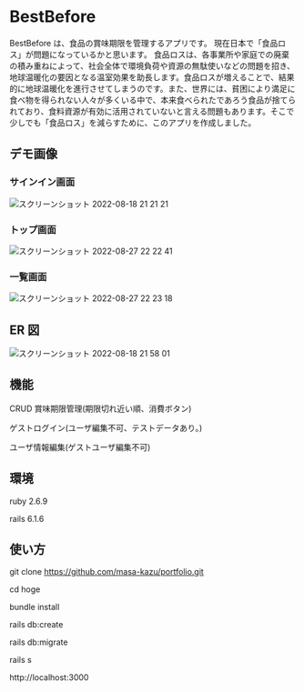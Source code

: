 # BestBefore

BestBefore は、食品の賞味期限を管理するアプリです。
現在日本で「食品ロス」が問題になっているかと思います。
食品ロスは、各事業所や家庭での廃棄の積み重ねによって、社会全体で環境負荷や資源の無駄使いなどの問題を招き、地球温暖化の要因となる温室効果を助長します。食品ロスが増えることで、結果的に地球温暖化を進行させてしまうのです。また、世界には、貧困により満足に食べ物を得られない人々が多くいる中で、本来食べられたであろう食品が捨てられており、食料資源が有効に活用されていないと言える問題もあります。そこで少しでも「食品ロス」を減らすために、このアプリを作成しました。

## デモ画像

### サインイン画面

![スクリーンショット 2022-08-18 21 21 21](https://user-images.githubusercontent.com/64346500/185393640-983a8d50-ae91-4ead-839d-f617fd1b132e.png)

### トップ画面

![スクリーンショット 2022-08-27 22 22 41](https://user-images.githubusercontent.com/64346500/187032172-7cb2c89b-9094-42be-8609-8c79c382a608.png)

### 一覧画面

![スクリーンショット 2022-08-27 22 23 18](https://user-images.githubusercontent.com/64346500/187032192-11742ed9-1b1d-4cea-9447-7b1403453b96.png)

## ER 図

![スクリーンショット 2022-08-18 21 58 01](https://user-images.githubusercontent.com/64346500/185400539-7bb54110-4ba8-4fab-aaab-bcbaa0d3a20e.png)

## 機能

CRUD
賞味期限管理(期限切れ近い順、消費ボタン)

ゲストログイン(ユーザ編集不可、テストデータあり。)

ユーザ情報編集(ゲストユーザ編集不可)

## 環境

ruby 2.6.9

rails 6.1.6

## 使い方

git clone https://github.com/masa-kazu/portfolio.git

cd hoge

bundle install

rails db:create

rails db:migrate

rails s

http://localhost:3000
